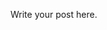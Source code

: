 <!-- 
.. title: Apple App Store Review Guidelines - #I_READ_IT
.. slug: apple-app-store-review-guidelines-i_read_it
.. date: 2015-10-19 20:45:26 UTC+09:00
.. tags: I_READ_IT
.. category: I_READ_IT
.. link: 
.. description: 
.. type: text
-->

Write your post here.
